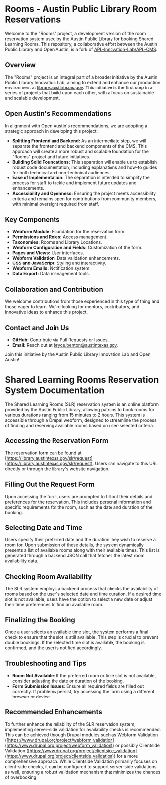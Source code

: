 
# Rooms - Austin Public Library Room Reservations

Welcome to the "Rooms" project, a development version of the room reservation system used by the Austin Public Library for booking Shared Learning Rooms. This repository, a collaborative effort between the Austin Public Library and Open Austin, is a fork of [APL-Innovation-Lab/APL-CMS](https://github.com/APL-Innovation-Lab/APL-CMS).

## Overview

The "Rooms" project is an integral part of a broader initiative by the Austin Public Library Innovation Lab, aiming to extend and enhance our production environment at [library.austintexas.gov](https://library.austintexas.gov). This initiative is the first step in a series of projects that build upon each other, with a focus on sustainable and scalable development.

## Open Austin's Recommendations

In alignment with Open Austin's recommendations, we are adopting a strategic approach in developing this project:

- **Splitting Frontend and Backend:** As an intermediate step, we will separate the frontend and backend components of the CMS. This approach will create a more robust and scalable foundation for the "Rooms" project and future initiatives.
- **Building Solid Foundations:** This separation will enable us to establish robust code documentation, including explanations and how-to guides for both technical and non-technical audiences.
- **Ease of Implementation:** The separation is intended to simplify the process for staff to tackle and implement future updates and enhancements.
- **Accessibility and Openness:** Ensuring the project meets accessibility criteria and remains open for contributions from community members, with minimal oversight required from staff.

## Key Components

- **Webform Module:** Foundation for the reservation form.
- **Permissions and Roles:** Access management.
- **Taxonomies:** Rooms and Library Locations.
- **Webform Configuration and Fields:** Customization of the form.
- **Pages and Views:** User interfaces.
- **Webform Validation:** Data validation enhancements.
- **CSS and JavaScript:** Styling and interactivity.
- **Webform Emails:** Notification system.
- **Data Export:** Data management tools.

## Collaboration and Contribution

We welcome contributions from those experienced in this type of thing and those eager to learn. We're looking for mentors, contributors, and innovative ideas to enhance this project.

## Contact and Join Us

- **GitHub:** Contribute via Pull Requests or Issues.
- **Email:** Reach out at bryce.benton@austintexas.gov.

Join this initiative by the Austin Public Library Innovation Lab and Open Austin!


# Shared Learning Rooms Reservation System Documentation

The Shared Learning Rooms (SLR) reservation system is an online platform provided by the Austin Public Library, allowing patrons to book rooms for various durations ranging from 15 minutes to 2 hours. This system is accessible through a Drupal webform, designed to streamline the process of finding and reserving available rooms based on user-selected criteria.

## Accessing the Reservation Form

The reservation form can be found at [https://library.austintexas.gov/slr/request](https://library.austintexas.gov/slr/request). Users can navigate to this URL directly or through the library's website navigation.

## Filling Out the Request Form

Upon accessing the form, users are prompted to fill out their details and preferences for the reservation. This includes personal information and specific requirements for the room, such as the date and duration of the booking.

## Selecting Date and Time

Users specify their preferred date and the duration they wish to reserve a room for. Upon submission of these details, the system dynamically presents a list of available rooms along with their available times. This list is generated through a backend JSON call that fetches the latest room availability data.

## Checking Room Availability

The SLR system employs a backend process that checks the availability of rooms based on the user's selected date and time duration. If a desired time slot is not available, users have the option to select a new date or adjust their time preferences to find an available room.

## Finalizing the Booking

Once a user selects an available time slot, the system performs a final check to ensure that the slot is still available. This step is crucial to prevent double bookings. If the selected time slot is available, the booking is confirmed, and the user is notified accordingly.

## Troubleshooting and Tips

- **Room Not Available**: If the preferred room or time slot is not available, consider adjusting the date or duration of the booking.
- **Form Submission Issues**: Ensure all required fields are filled out correctly. If problems persist, try accessing the form using a different browser or device.

## Recommended Enhancements

To further enhance the reliability of the SLR reservation system, implementing server-side validation for availability checks is recommended. This can be achieved through Drupal modules such as Webform Validation ([https://www.drupal.org/project/webform_validation](https://www.drupal.org/project/webform_validation)) or possibly Clientside Validation ([https://www.drupal.org/project/clientside_validation](https://www.drupal.org/project/clientside_validation)) for a more comprehensive approach. While Clientside Validation primarily focuses on client-side checks, it can be configured to support server-side validations as well, ensuring a robust validation mechanism that minimizes the chances of overbooking.

